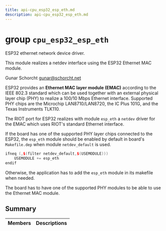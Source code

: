 ```yaml
---
title: api-cpu_esp32_esp_eth.md
description: api-cpu_esp32_esp_eth.md
---
```

# group `cpu_esp32_esp_eth` 

ESP32 ethernet network device driver.

This module realizes a netdev interface using the ESP32 Ethernet MAC module.

Gunar Schorcht [gunar@schorcht.net](mailto:gunar@schorcht.net)

ESP32 provides an **Ethernet MAC layer module (EMAC)** according to the IEEE 802.3 standard which can be used together with an external physical layer chip (PHY) to realize a 100/10 Mbps Ethernet interface. Supported PHY chips are the Microchip LAN8710/LAN8720, the IC Plus 101G, and the Texas Instruments TLK110.

The RIOT port for ESP32 realizes with module `esp_eth` a `netdev` driver for the EMAC which uses RIOT's standard Ethernet interface.

If the board has one of the supported PHY layer chips connected to the ESP32, the `esp_eth` module should be enabled by default in board's `Makefile.dep` when module `netdev_default` is used. 
```cpp
ifneq (,$(filter netdev_default,$(USEMODULE)))
    USEMODULE += esp_eth
endif
```
 Otherwise, the application has to add the `esp_eth` module in its makefile when needed.

The board has to have one of the supported PHY modules to be able to use the Ethernet MAC module.

## Summary

 Members                        | Descriptions                                
--------------------------------|---------------------------------------------

